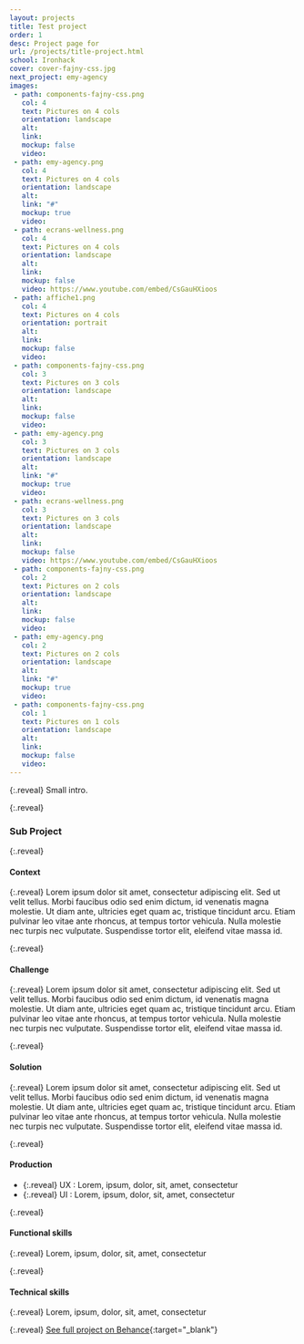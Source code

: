 ```yaml
---
layout: projects
title: Test project
order: 1
desc: Project page for 
url: /projects/title-project.html
school: Ironhack
cover: cover-fajny-css.jpg
next_project: emy-agency
images:
 - path: components-fajny-css.png
   col: 4
   text: Pictures on 4 cols
   orientation: landscape
   alt: 
   link: 
   mockup: false
   video: 
 - path: emy-agency.png
   col: 4
   text: Pictures on 4 cols
   orientation: landscape
   alt: 
   link: "#"
   mockup: true
   video: 
 - path: ecrans-wellness.png
   col: 4
   text: Pictures on 4 cols
   orientation: landscape
   alt: 
   link: 
   mockup: false
   video: https://www.youtube.com/embed/CsGauHXioos
 - path: affiche1.png
   col: 4
   text: Pictures on 4 cols
   orientation: portrait
   alt: 
   link: 
   mockup: false
   video: 
 - path: components-fajny-css.png
   col: 3
   text: Pictures on 3 cols
   orientation: landscape
   alt: 
   link: 
   mockup: false
   video: 
 - path: emy-agency.png
   col: 3
   text: Pictures on 3 cols
   orientation: landscape
   alt: 
   link: "#"
   mockup: true
   video: 
 - path: ecrans-wellness.png
   col: 3
   text: Pictures on 3 cols
   orientation: landscape
   alt: 
   link: 
   mockup: false
   video: https://www.youtube.com/embed/CsGauHXioos
 - path: components-fajny-css.png
   col: 2
   text: Pictures on 2 cols
   orientation: landscape
   alt: 
   link: 
   mockup: false
   video: 
 - path: emy-agency.png
   col: 2
   text: Pictures on 2 cols
   orientation: landscape
   alt: 
   link: "#"
   mockup: true
   video: 
 - path: components-fajny-css.png
   col: 1
   text: Pictures on 1 cols
   orientation: landscape
   alt: 
   link: 
   mockup: false
   video: 
---
```


{:.reveal}
Small intro.

{:.reveal}
### Sub Project

{:.reveal}
#### Context

{:.reveal}
Lorem ipsum dolor sit amet, consectetur adipiscing elit. Sed ut velit tellus. Morbi faucibus odio sed enim dictum, id venenatis magna molestie. Ut diam ante, ultricies eget quam ac, tristique tincidunt arcu. Etiam pulvinar leo vitae ante rhoncus, at tempus tortor vehicula. Nulla molestie nec turpis nec vulputate. Suspendisse tortor elit, eleifend vitae massa id.

{:.reveal}
#### Challenge

{:.reveal}
Lorem ipsum dolor sit amet, consectetur adipiscing elit. Sed ut velit tellus. Morbi faucibus odio sed enim dictum, id venenatis magna molestie. Ut diam ante, ultricies eget quam ac, tristique tincidunt arcu. Etiam pulvinar leo vitae ante rhoncus, at tempus tortor vehicula. Nulla molestie nec turpis nec vulputate. Suspendisse tortor elit, eleifend vitae massa id.

{:.reveal}
#### Solution

{:.reveal}
Lorem ipsum dolor sit amet, consectetur adipiscing elit. Sed ut velit tellus. Morbi faucibus odio sed enim dictum, id venenatis magna molestie. Ut diam ante, ultricies eget quam ac, tristique tincidunt arcu. Etiam pulvinar leo vitae ante rhoncus, at tempus tortor vehicula. Nulla molestie nec turpis nec vulputate. Suspendisse tortor elit, eleifend vitae massa id.

{:.reveal}
#### Production

* {:.reveal} UX : Lorem, ipsum, dolor, sit, amet, consectetur
* {:.reveal} UI : Lorem, ipsum, dolor, sit, amet, consectetur

{:.reveal}
#### Functional skills

{:.reveal}
Lorem, ipsum, dolor, sit, amet, consectetur

{:.reveal}
#### Technical skills

{:.reveal}
Lorem, ipsum, dolor, sit, amet, consectetur

{:.reveal}
[See full project on Behance](#){:target="_blank"}
